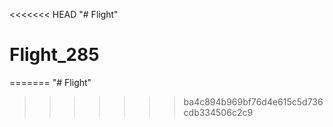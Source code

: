 <<<<<<< HEAD
"# Flight" 
# Flight_285
=======
"# Flight" 
>>>>>>> ba4c894b969bf76d4e615c5d736cdb334506c2c9
